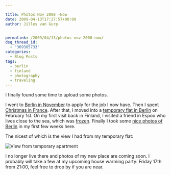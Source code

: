 ```yaml
---

title: Photos Nov 2008 -Now
date: 2009-04-13T17:27:57+00:00
author: Jilles van Gurp


permalink: /2009/04/13/photos-nov-2008-now/
dsq_thread_id:
  - "369385733"
categories:
  - Blog Posts
tags:
  - berlin
  - finland
  - photography
  - traveling
---
```

I finally found some time to upload some photos.

I went to [Berlin in November](https://www.jillesvangurp.com/Album/2008/11%20Berlin/index.html) to apply for the job I now have. Then I spent [Christmas in France](https://www.jillesvangurp.com/Album/2008/12%20Christmas/index.html). After that, I moved into a [temporary flat in Berlin](https://www.jillesvangurp.com/Album/2009/01%20Habersaathstrasse%2024/index.html) on February 1st. On my first visit back in Finland, I visited a friend in Espoo who lives close to the sea, which was [frozen](https://www.jillesvangurp.com/Album/2009/02%20Espoo/index.html). Finally I took some [nice photos of Berlin](https://www.jillesvangurp.com/Album/2009/03%20Berlin%20Winter/index.html) in my first few weeks here.

The nicest of which is the view I had from my temporary flat:

![View from temporary apartment](https://www.jillesvangurp.com/Album/2009/03%20Berlin%20Winter/slides/IMG_4593.jpg)

I no longer live there and photos of my new place are coming soon. I probably will take a few at my upcoming house warming party: Friday 17th from 21:00, feel free to drop by if you are near.
